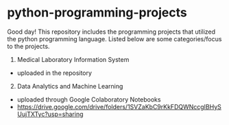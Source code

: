 # python-programming-projects

Good day! This repository includes the programming projects that utilized the python programming language. Listed below are some categories/focus to the projects.

1. Medical Laboratory Information System
  - uploaded in the repository

2. Data Analytics and Machine Learning
  - uploaded through Google Colaboratory Notebooks 
  - https://drive.google.com/drive/folders/1SVZaKbC9rKkFDQWNccgIBHySUujTXTyc?usp=sharing
